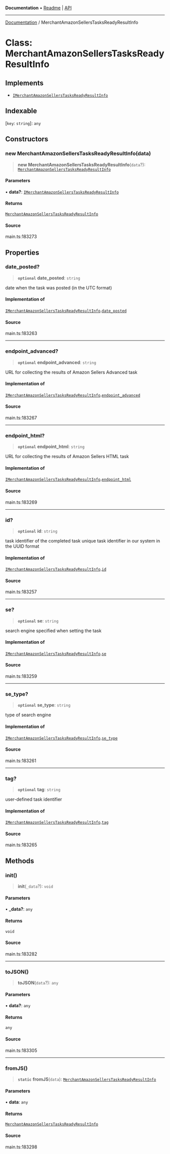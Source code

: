 **Documentation** • [Readme](../README.md) \| [API](../globals.md)

***

[Documentation](../README.md) / MerchantAmazonSellersTasksReadyResultInfo

# Class: MerchantAmazonSellersTasksReadyResultInfo

## Implements

- [`IMerchantAmazonSellersTasksReadyResultInfo`](../interfaces/IMerchantAmazonSellersTasksReadyResultInfo.md)

## Indexable

 \[`key`: `string`\]: `any`

## Constructors

### new MerchantAmazonSellersTasksReadyResultInfo(data)

> **new MerchantAmazonSellersTasksReadyResultInfo**(`data`?): [`MerchantAmazonSellersTasksReadyResultInfo`](MerchantAmazonSellersTasksReadyResultInfo.md)

#### Parameters

• **data?**: [`IMerchantAmazonSellersTasksReadyResultInfo`](../interfaces/IMerchantAmazonSellersTasksReadyResultInfo.md)

#### Returns

[`MerchantAmazonSellersTasksReadyResultInfo`](MerchantAmazonSellersTasksReadyResultInfo.md)

#### Source

main.ts:183273

## Properties

### date\_posted?

> **`optional`** **date\_posted**: `string`

date when the task was posted (in the UTC format)

#### Implementation of

[`IMerchantAmazonSellersTasksReadyResultInfo`](../interfaces/IMerchantAmazonSellersTasksReadyResultInfo.md).[`date_posted`](../interfaces/IMerchantAmazonSellersTasksReadyResultInfo.md#date_posted)

#### Source

main.ts:183263

***

### endpoint\_advanced?

> **`optional`** **endpoint\_advanced**: `string`

URL for collecting the results of Amazon Sellers Advanced task

#### Implementation of

[`IMerchantAmazonSellersTasksReadyResultInfo`](../interfaces/IMerchantAmazonSellersTasksReadyResultInfo.md).[`endpoint_advanced`](../interfaces/IMerchantAmazonSellersTasksReadyResultInfo.md#endpoint_advanced)

#### Source

main.ts:183267

***

### endpoint\_html?

> **`optional`** **endpoint\_html**: `string`

URL for collecting the results of Amazon Sellers HTML task

#### Implementation of

[`IMerchantAmazonSellersTasksReadyResultInfo`](../interfaces/IMerchantAmazonSellersTasksReadyResultInfo.md).[`endpoint_html`](../interfaces/IMerchantAmazonSellersTasksReadyResultInfo.md#endpoint_html)

#### Source

main.ts:183269

***

### id?

> **`optional`** **id**: `string`

task identifier of the completed task
unique task identifier in our system in the UUID format

#### Implementation of

[`IMerchantAmazonSellersTasksReadyResultInfo`](../interfaces/IMerchantAmazonSellersTasksReadyResultInfo.md).[`id`](../interfaces/IMerchantAmazonSellersTasksReadyResultInfo.md#id)

#### Source

main.ts:183257

***

### se?

> **`optional`** **se**: `string`

search engine specified when setting the task

#### Implementation of

[`IMerchantAmazonSellersTasksReadyResultInfo`](../interfaces/IMerchantAmazonSellersTasksReadyResultInfo.md).[`se`](../interfaces/IMerchantAmazonSellersTasksReadyResultInfo.md#se)

#### Source

main.ts:183259

***

### se\_type?

> **`optional`** **se\_type**: `string`

type of search engine

#### Implementation of

[`IMerchantAmazonSellersTasksReadyResultInfo`](../interfaces/IMerchantAmazonSellersTasksReadyResultInfo.md).[`se_type`](../interfaces/IMerchantAmazonSellersTasksReadyResultInfo.md#se_type)

#### Source

main.ts:183261

***

### tag?

> **`optional`** **tag**: `string`

user-defined task identifier

#### Implementation of

[`IMerchantAmazonSellersTasksReadyResultInfo`](../interfaces/IMerchantAmazonSellersTasksReadyResultInfo.md).[`tag`](../interfaces/IMerchantAmazonSellersTasksReadyResultInfo.md#tag)

#### Source

main.ts:183265

## Methods

### init()

> **init**(`_data`?): `void`

#### Parameters

• **\_data?**: `any`

#### Returns

`void`

#### Source

main.ts:183282

***

### toJSON()

> **toJSON**(`data`?): `any`

#### Parameters

• **data?**: `any`

#### Returns

`any`

#### Source

main.ts:183305

***

### fromJS()

> **`static`** **fromJS**(`data`): [`MerchantAmazonSellersTasksReadyResultInfo`](MerchantAmazonSellersTasksReadyResultInfo.md)

#### Parameters

• **data**: `any`

#### Returns

[`MerchantAmazonSellersTasksReadyResultInfo`](MerchantAmazonSellersTasksReadyResultInfo.md)

#### Source

main.ts:183298
